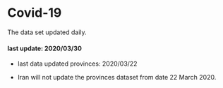 # Covid-19

The data set updated daily.

#### last update: 2020/03/30

* last data updated provinces: 2020/03/22 

* Iran will not update the provinces dataset from date 22 March 2020.
